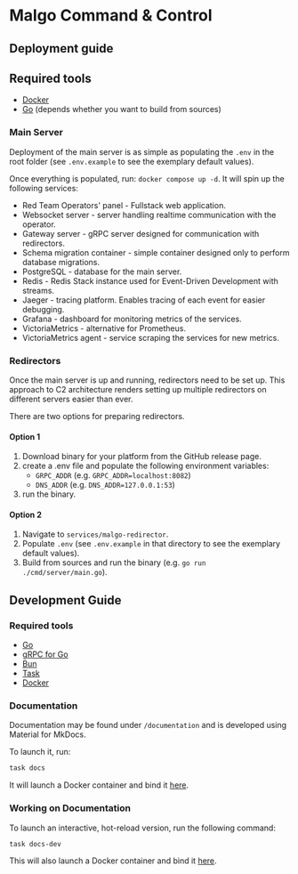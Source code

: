 # Malgo Command & Control

## Deployment guide

## Required tools

- [Docker](https://www.docker.com/)
- [Go](https://go.dev/) (depends whether you want to build from sources)

### Main Server

Deployment of the main server is as simple as populating the `.env` in the root folder (see `.env.example` to see the exemplary default values).

Once everything is populated, run: `docker compose up -d`. It will spin up the following services:

- Red Team Operators' panel - Fullstack web application.
- Websocket server - server handling realtime communication with the operator.
- Gateway server - gRPC server designed for communication with redirectors.
- Schema migration container - simple container designed only to perform database migrations.
- PostgreSQL - database for the main server.
- Redis - Redis Stack instance used for Event-Driven Development with streams.
- Jaeger - tracing platform. Enables tracing of each event for easier debugging.
- Grafana - dashboard for monitoring metrics of the services.
- VictoriaMetrics - alternative for Prometheus.
- VictoriaMetrics agent - service scraping the services for new metrics.

### Redirectors

Once the main server is up and running, redirectors need to be set up.
This approach to C2 architecture renders setting up multiple redirectors on different servers
easier than ever.

There are two options for preparing redirectors.

#### Option 1

1. Download binary for your platform from the GitHub release page.
1. create a .env file and populate the following environment variables:
    - `GRPC_ADDR` (e.g. `GRPC_ADDR=localhost:8082`)
    - `DNS_ADDR` (e.g. `DNS_ADDR=127.0.0.1:53`)
1. run the binary.

#### Option 2

1. Navigate to `services/malgo-redirector`.
1. Populate `.env` (see `.env.example` in that directory to see the exemplary default values).
1. Build from sources and run the binary (e.g. `go run ./cmd/server/main.go`).

## Development Guide

### Required tools

- [Go](https://go.dev/)
- [gRPC for Go](https://grpc.io/docs/languages/go/quickstart/)
- [Bun](https://bun.sh/)
- [Task](https://taskfile.dev/)
- [Docker](https://www.docker.com/)

### Documentation

Documentation may be found under `/documentation` and is developed using Material for MkDocs.

To launch it, run:

```bash
task docs
```

It will launch a Docker container and bind it [here](http://localhost:8888/).

### Working on Documentation

To launch an interactive, hot-reload version, run the following command:

```bash
task docs-dev
```

This will also launch a Docker container and bind it [here](http://localhost:8889).
